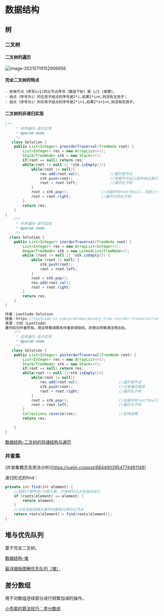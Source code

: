 # 数据结构

## 树

### 二叉树

#### 二叉树的遍历

![image-20210719152906956](D:\project\笔记\数据结构\img\image-20210719152906956.png)

#### 完全二叉树的特点

```
- 非根节点（序号i>1)的父节点序号（数组下标）是 i/2 (取整）。
- 结点（序号为i）的左孩子结点的序号是2*i,如果2*i>n,则没有左孩子；
- 结点（序号为i）的右孩子结点的序号是2*i+1,如果2*i+1>n,则没有右孩子。
```

#### 二叉树的非递归实现

```java
/**
     * 前序遍历-迭代实现
     * @param node
     */
   class Solution {
    public List<Integer> preorderTraversal(TreeNode root) {
        List<Integer> res = new ArrayList<>();
        Stack<TreeNode> stk = new Stack<>();
        if(root == null) return res;
        while(root != null || !stk.isEmpty()){
            while(root != null){
                res.add(root.val);				//遍历根节点
                stk.push(root);					//把根节点加入栈中保证我们可以退回到上一步
                root = root.left;				//遍历左子树
            }
            root = stk.pop();				//出循环时root为null，回到上一步（即栈顶元素）
            root = root.right;				//遍历它的右子树
        }
        return res;
    }
}
    /**
     * 中序遍历-迭代实现
     * @param node
     */
  class Solution {
    public List<Integer> inorderTraversal(TreeNode root) {
        List<Integer> res = new ArrayList<Integer>();
        Deque<TreeNode> stk = new LinkedList<TreeNode>();
        while (root != null || !stk.isEmpty()) {
            while (root != null) {
                stk.push(root);
                root = root.left;
            }
            root = stk.pop();
            res.add(root.val);
            root = root.right;
        }
        return res;
    }
}

作者：LeetCode-Solution
链接：https://leetcode-cn.com/problems/binary-tree-inorder-traversal/solution/er-cha-shu-de-zhong-xu-bian-li-by-leetcode-solutio/
来源：力扣（LeetCode）
著作权归作者所有。商业转载请联系作者获得授权，非商业转载请注明出处。
    /**
     * 后序遍历-迭代实现
     * @param node
     */
   class Solution {
    public List<Integer> postorderTraversal(TreeNode root) {
        List<Integer> res = new ArrayList<>();
        Stack<TreeNode> stk = new Stack<>();
        if(root == null) return res;
        while(root != null ||!stk.isEmpty()){
            while(root != null){
                res.add(root.val);					//遍历根节点
                stk.push(root);						//记录遍历路径
                root = root.right;					//遍历右子树
            }
            root = stk.pop();						//出循环时root为null，回到上一步（即栈顶）
            root = root.left;						//遍历左子树
        }
        Collections.reverse(res);					//反转结果
        return res;
        
    }
}
```



[数据结构-二叉树的存储结构与遍历](https://www.jianshu.com/p/5c9e773344b4)

### 并查集

(并查集概念及用法分析)[https://juejin.cn/post/6844903954774491149]

递归形式的find：

```java
private int find(int element) {
    //找到了根节点/代表元素，只有根节点才会指向自己
    if (roots[element] == element) {
        return element;
    }
    //从后至前将根元素作为路径元素的父节点
    return roots[element] = find(roots[element]);
}
```



## 堆与优先队列

基于完全二叉树。



[数据结构-堆](https://juejin.cn/post/6844903508555071496)

[最详细版图解优先队列（堆）](https://juejin.cn/post/6844903826856607757)

## 差分数组

用于对数组连续部分进行频繁加减的操作。

[小而美的算法技巧：差分数组](https://blog.csdn.net/fdl123456/article/details/121759731)
